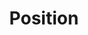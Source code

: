 ---
# Feel free to add content and custom Front Matter to this file.
# To modify the layout, see https://jekyllrb.com/docs/themes/#overriding-theme-defaults

pageID: position
category: "Positioning"
title: Position
description: Sets an element's position value.
syntax: 
  - data-h2-position="MEDIA(POSITION)"
notes:
options:
  - title: MEDIA
    type: media
    content:
  - title: POSITION
    type: custom
    content: "<pre>
      static\n
      relative\n
      fixed\n
      absolute\n
      sticky
    </pre>"
examples:
---